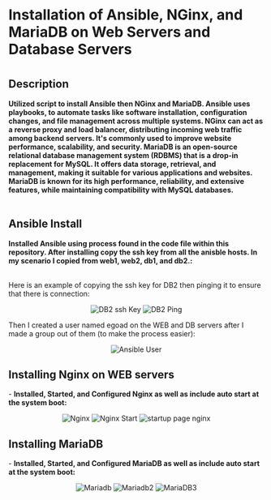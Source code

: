 <h1>Installation of Ansible, NGinx, and MariaDB on Web Servers and Database Servers</h1>

<h1 align="center">
 
<h2>Description</h2>
<b>Utilized script to install Ansible then NGinx and MariaDB. Ansible uses playbooks, to automate tasks like software installation, configuration changes, and file management across multiple systems. NGinx can act as a reverse proxy and load balancer, distributing incoming web traffic among backend servers. It's commonly used to improve website performance, scalability, and security. MariaDB is an open-source relational database management system (RDBMS) that is a drop-in replacement for MySQL. It offers data storage, retrieval, and management, making it suitable for various applications and websites. MariaDB is known for its high performance, reliability, and extensive features, while maintaining compatibility with MySQL databases.
</b>
<br />
<br />

<h2>Ansible Install</h2>
<b>Installed Ansible using process found in the code file within this repository. After installing copy the ssh key from all the anisble hosts. In my scenario I copied from web1, web2, db1, and db2.:</b> 
<br />
<br />

Here is an example of copying the ssh key for DB2 then pinging it to ensure that there is connection:
<p align="center"

![DB2 ssh Key](https://github.com/jlam744/Ansible_NGinx_MariaDB/assets/95711303/3d823566-64fc-4790-bc6b-3974b5dbed53)
![DB2 Ping](https://github.com/jlam744/Ansible_NGinx_MariaDB/assets/95711303/f51be625-9578-41bc-9340-8274a9e6437a)


Then I created a user named egoad on the WEB and DB servers after I made a group out of them (to make the process easier):

<p align="center"

![Ansible User](https://github.com/jlam744/Ansible_NGinx_MariaDB/assets/95711303/e6f7d403-e9c8-4be3-b5b6-56a99178ea25)


</p>
<h2>Installing Nginx on WEB servers</h2>
- <b>Installed, Started, and Configured Nginx as well as include auto start at the system boot:</b>

<p align="center"

![Nginx](https://github.com/jlam744/Ansible_NGinx_MariaDB/assets/95711303/a95da2af-cc53-492e-b74a-4ef0fa738715)
![Nginx Start](https://github.com/jlam744/Ansible_NGinx_MariaDB/assets/95711303/fb8a7b72-be09-4767-9295-ee061b4a037c)
![startup page nginx](https://github.com/jlam744/Ansible_NGinx_MariaDB/assets/95711303/3a07094c-094a-43fd-853c-9f10ff576a86)

</p>

<h2>Installing MariaDB</h2>
- <b>Installed, Started, and Configured MariaDB as well as include auto start at the system boot:</b>

<p align="center"
 
![Mariadb](https://github.com/jlam744/Ansible_NGinx_MariaDB/assets/95711303/76f6920d-5c27-4577-a43c-d020a5a5d13d)
![Mariadb2](https://github.com/jlam744/Ansible_NGinx_MariaDB/assets/95711303/79310b86-ad13-4766-9c89-3a62f28ea0c8)
![MariaDB3](https://github.com/jlam744/Ansible_NGinx_MariaDB/assets/95711303/9db525de-bba9-4113-af5f-79fd8fab62d8)


</p>


<!--
 ```diff
- text in red
+ text in green
! text in orange
# text in gray
@@ text in purple (and bold)@@
```
--!>
